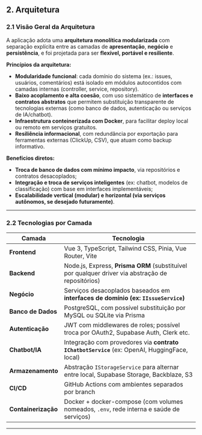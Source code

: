 ## 2. Arquitetura

### **2.1 Visão Geral da Arquitetura**

A aplicação adota uma **arquitetura monolítica modularizada** com separação explícita entre as camadas de **apresentação**, **negócio** e **persistência**, e foi projetada para ser **flexível, portável e resiliente**.

**Princípios da arquitetura:**

- **Modularidade funcional**: cada domínio do sistema (ex.: issues, usuários, comentários) está isolado em módulos autocontidos com camadas internas (controller, service, repository).
- **Baixo acoplamento e alta coesão**, com uso sistemático de **interfaces e contratos abstratos** que permitem substituição transparente de tecnologias externas (como banco de dados, autenticação ou serviços de IA/chatbot).
- **Infraestrutura conteinerizada com Docker**, para facilitar deploy local ou remoto em serviços gratuitos.
- **Resiliência informacional**, com redundância por exportação para ferramentas externas (ClickUp, CSV), que atuam como backup informativo.

**Benefícios diretos:**

- **Troca de banco de dados com mínimo impacto**, via repositórios e contratos desacoplados;
- **Integração e troca de serviços inteligentes** (ex: chatbot, modelos de classificação) com base em interfaces implementáveis;
- **Escalabilidade vertical (modular) e horizontal (via serviços autônomos, se desejado futuramente)**.

---

### **2.2 Tecnologias por Camada**

| **Camada**          | **Tecnologia**                                                                                    |
| ------------------- | ------------------------------------------------------------------------------------------------- |
| **Frontend**        | Vue 3, TypeScript, Tailwind CSS, Pinia, Vue Router, Vite                                          |
| **Backend**         | Node.js, Express, **Prisma ORM** (substituível por qualquer driver via abstração de repositórios) |
| **Negócio**         | Serviços desacoplados baseados em **interfaces de domínio (ex: `IIssueService`)**                 |
| **Banco de Dados**  | PostgreSQL, com possível substituição por MySQL ou SQLite via Prisma                              |
| **Autenticação**    | JWT com middlewares de roles; possível troca por OAuth2, Supabase Auth, Clerk etc.                |
| **Chatbot/IA**      | Integração com provedores via **contrato `IChatbotService`** (ex: OpenAI, HuggingFace, local)     |
| **Armazenamento**   | Abstração `IStorageService` para alternar entre local, Supabase Storage, Backblaze, S3            |
| **CI/CD**           | GitHub Actions com ambientes separados por branch                                                 |
| **Containerização** | Docker + docker-compose (com volumes nomeados, `.env`, rede interna e saúde de serviços)          |

---
